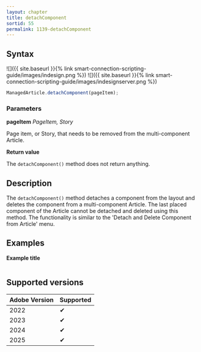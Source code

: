 ```yaml
---
layout: chapter
title: detachComponent
sortid: 55
permalink: 1139-detachComponent
---
```


## Syntax

![]({{ site.baseurl }}{% link smart-connection-scripting-guide/images/indesign.png %}) ![]({{ site.baseurl }}{% link smart-connection-scripting-guide/images/indesignserver.png %})

```javascript
ManagedArticle.detachComponent(pageItem);
```

### Parameters

**pageItem** _PageItem, Story_

Page item, or Story, that needs to be removed from the multi-component Article.

**Return value**

The `detachComponent()` method does not return anything.

## Description

The `detachComponent()` method detaches a component from the layout and deletes the component from a multi-component Article. The last placed component of the Article cannot be detached and deleted using this method. The functionality is similar to the 'Detach and Delete Component from Article' menu.

## Examples

**Example title**

```javascript

```

## Supported versions

| Adobe Version | Supported |
| ------------- | --------- |
| 2022          | ✔         |
| 2023          | ✔         |
| 2024          | ✔         |
| 2025          | ✔         |
